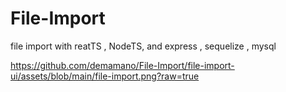 # File-Import
file import with reatTS , NodeTS, and express , sequelize , mysql
<!-- ![alt text](https://github.com/demamano/File-Import/blob/main/file-import.png?raw=true) -->
https://github.com/demamano/File-Import/file-import-ui/assets/blob/main/file-import.png?raw=true
